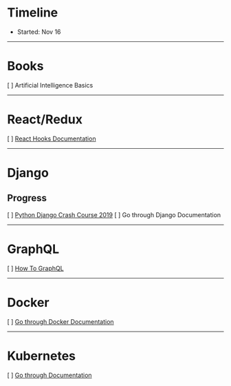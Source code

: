 # Timeline
- Started: Nov 16

---
# Books
[ ] Artificial Intelligence Basics

---
# React/Redux
[ ] [React Hooks Documentation](https://reactjs.org/docs/hooks-intro.html)

---
# Django

## Progress 
[ ] [Python Django Crash Course 2019](https://www.youtube.com/watch?v=e1IyzVyrLSU)
[ ] Go through Django Documentation

---
# GraphQL
[ ] [How To GraphQL](https://www.howtographql.com/)

---
# Docker
[ ] [Go through Docker Documentation](https://docs.docker.com/)

---
# Kubernetes
[ ] [Go through Documentation](https://kubernetes.io/docs/home/)

